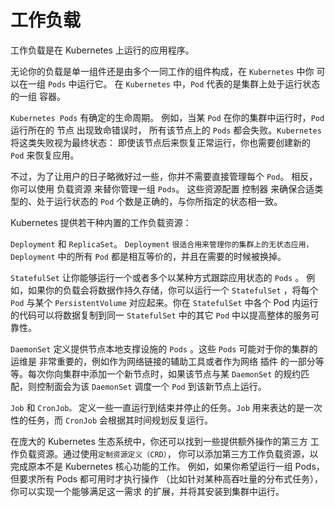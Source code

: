 # 工作负载
工作负载是在 Kubernetes 上运行的应用程序。

无论你的负载是单一组件还是由多个一同工作的组件构成，在 `Kubernetes` 中你 可以在一组 `Pods` 中运行它。 在 `Kubernetes` 中，`Pod` 代表的是集群上处于运行状态的一组 容器。

`Kubernetes Pods` 有确定的生命周期。 例如，当某 `Pod` 在你的集群中运行时，`Pod` 运行所在的 节点 出现致命错误时， 所有该节点上的 `Pods` 都会失败。`Kubernetes` 将这类失败视为最终状态： 即使该节点后来恢复正常运行，你也需要创建新的 `Pod` 来恢复应用。

不过，为了让用户的日子略微好过一些，你并不需要直接管理每个 `Pod`。 相反，你可以使用 负载资源 来替你管理一组 `Pods`。 这些资源配置 控制器 来确保合适类型的、处于运行状态的 `Pod` 个数是正确的，与你所指定的状态相一致。

Kubernetes 提供若干种内置的工作负载资源：

`Deployment` 和 `ReplicaSet`。 `Deployment` `很适合用来管理你的集群上的无状态应用，Deployment` 中的所有 `Pod` 都是相互等价的，并且在需要的时候被换掉。

`StatefulSet` 让你能够运行一个或者多个以某种方式跟踪应用状态的 `Pods` 。 例如，如果你的负载会将数据作持久存储，你可以运行一个 `StatefulSet` ，将每个 `Pod` 与某个 `PersistentVolume` 对应起来。你在 `StatefulSet` 中各个 Pod 内运行的代码可以将数据复制到同一 `StatefulSet` 中的其它 `Pod` 中以提高整体的服务可靠性。

`DaemonSet` 定义提供节点本地支撑设施的 `Pods` 。这些 `Pods` 可能对于你的集群的运维是 非常重要的，例如作为网络链接的辅助工具或者作为网络 插件 的一部分等等。每次你向集群中添加一个新节点时，如果该节点与某 `DaemonSet` 的规约匹配，则控制面会为该 `DaemonSet` 调度一个 `Pod` 到该新节点上运行。

`Job` 和 `CronJob。` 定义一些一直运行到结束并停止的任务。`Job` 用来表达的是一次性的任务，而 `CronJob` 会根据其时间规划反复运行。

在庞大的 Kubernetes 生态系统中，你还可以找到一些提供额外操作的第三方 工作负载资源。通过使用`定制资源定义（CRD）`， 你可以添加第三方工作负载资源，以完成原本不是 Kubernetes 核心功能的工作。 例如，如果你希望运行一组 Pods，但要求所有 Pods 都可用时才执行操作 （比如针对某种高吞吐量的分布式任务），你可以实现一个能够满足这一需求 的扩展，并将其安装到集群中运行。